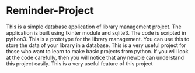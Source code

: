 # Reminder-Project
This is a simple database application of library management project. 
The application is built using tkinter module and sqlite3.
The code is scripted in python3.
This is a prototype for the library management. You can use this to store the data of your library in a database.
This is a very useful project for those who want to learn to make basic projects from python.
If you will look at the code carefully, then you will notice that any newbie can understand this project easily.
This is a very useful feature of this project

